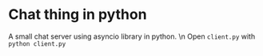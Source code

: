 # Chat thing in python

A small chat server using asyncio library in python. \n
Open ```client.py``` with ```python client.py```

